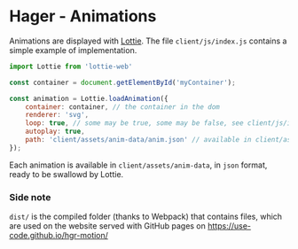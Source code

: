 # Hager - Animations #

Animations are displayed with [Lottie](http://airbnb.io/lottie/#/web). The file `client/js/index.js` contains a simple example of implementation. 

``` javascript
import Lottie from 'lottie-web'

const container = document.getElementById('myContainer');

const animation = Lottie.loadAnimation({
	container: container, // the container in the dom
	renderer: 'svg',
	loop: true, // some may be true, some may be false, see client/js/index.js 
	autoplay: true, 
	path: 'client/assets/anim-data/anim.json' // available in client/assets/aniam-data in josn format
});
```

Each animation is available in `client/assets/anim-data`, in `json` format, ready to be swallowd by Lottie. 

### Side note ###

`dist/` is the compiled folder (thanks to Webpack) that contains files, which are used on the website served with GitHub pages on https://use-code.github.io/hgr-motion/
